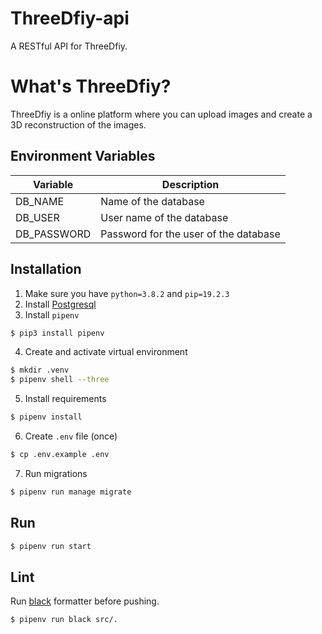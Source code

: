 # ThreeDfiy-api
A RESTful API for ThreeDfiy.

# What's ThreeDfiy?
ThreeDfiy is a online platform where you can upload images and create a 3D reconstruction of the images.

## Environment Variables
| Variable | Description |
|----------|-------------|
| DB_NAME | Name of the database |
| DB_USER | User name of the database |
| DB_PASSWORD | Password for the user of the database |


## Installation
1. Make sure you have `python=3.8.2` and `pip=19.2.3`
2. Install [Postgresql](https://www.postgresql.org/download/)
3. Install `pipenv`
```bash
$ pip3 install pipenv
```
4. Create and activate virtual environment
```bash
$ mkdir .venv
$ pipenv shell --three
```
5. Install requirements
```bash
$ pipenv install
```
6. Create `.env` file (once)
```bash
$ cp .env.example .env
```
7. Run migrations
```bash
$ pipenv run manage migrate
```

## Run
```bash
$ pipenv run start
```

## Lint
Run [black](https://black.readthedocs.io/en/stable/) formatter before pushing.
```bash
$ pipenv run black src/.
```
